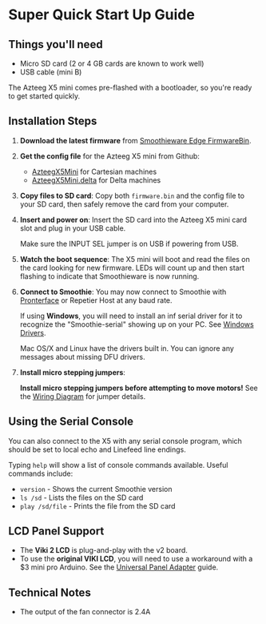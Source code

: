 
# Super Quick Start Up Guide

## Things you'll need

- Micro SD card (2 or 4 GB cards are known to work well)
- USB cable (mini B)

The Azteeg X5 mini comes pre-flashed with a bootloader, so you're ready to get started quickly.

## Installation Steps

1. **Download the latest firmware** from [Smoothieware Edge FirmwareBin](https://github.com/Smoothieware/Smoothieware/tree/edge/FirmwareBin).

2. **Get the config file** for the Azteeg X5 mini from Github:
   - [AzteegX5Mini](https://github.com/Smoothieware/Smoothieware/tree/edge/ConfigSamples/AzteegX5Mini) for Cartesian machines
   - [AzteegX5Mini.delta](https://github.com/Smoothieware/Smoothieware/tree/edge/ConfigSamples/AzteegX5Mini.delta) for Delta machines

3. **Copy files to SD card**: Copy both `firmware.bin` and the config file to your SD card, then safely remove the card from your computer.

4. **Insert and power on**: Insert the SD card into the Azteeg X5 mini card slot and plug in your USB cable.

   <sl-alert variant="warning" open>
     <sl-icon slot="icon" name="exclamation-triangle"></sl-icon>
     Make sure the INPUT SEL jumper is on USB if powering from USB.
   </sl-alert>

5. **Watch the boot sequence**: The X5 mini will boot and read the files on the card looking for new firmware. LEDs will count up and then start flashing to indicate that Smoothieware is now running.

6. **Connect to Smoothie**: You may now connect to Smoothie with [Pronterface](pronterface) or Repetier Host at any baud rate.

   If using **Windows**, you will need to install an inf serial driver for it to recognize the "Smoothie-serial" showing up on your PC. See [Windows Drivers](http://smoothieware.org/windows-drivers).

   Mac OS/X and Linux have the drivers built in. You can ignore any messages about missing DFU drivers.

7. **Install micro stepping jumpers**:

   <sl-alert variant="danger" open>
     <sl-icon slot="icon" name="exclamation-octagon"></sl-icon>
     <strong>Install micro stepping jumpers before attempting to move motors!</strong> See the <a href="http://files.panucatt.com/datasheets/x5mini_wiring.pdf">Wiring Diagram</a> for jumper details.
   </sl-alert>

## Using the Serial Console

You can also connect to the X5 with any serial console program, which should be set to local echo and Linefeed line endings.

Typing `help` will show a list of console commands available. Useful commands include:

- `version` - Shows the current Smoothie version
- `ls /sd` - Lists the files on the SD card
- `play /sd/file` - Prints the file from the SD card

## LCD Panel Support

- The **Viki 2 LCD** is plug-and-play with the v2 board.
- To use the **original VIKI LCD**, you will need to use a workaround with a $3 mini pro Arduino. See the [Universal Panel Adapter](https://github.com/wolfmanjm/universal-panel-adapter) guide.

## Technical Notes

- The output of the fan connector is 2.4A

